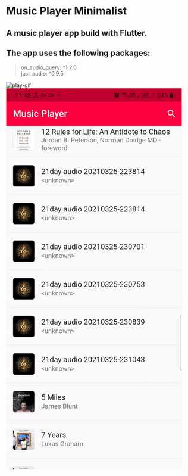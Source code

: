 # Music Player Minimalist

## A music player app build with Flutter.


## The app uses the following packages:  
  > on_audio_query: ^1.2.0  
  > just_audio: ^0.9.5


![play-gif](https"://github.com/Avoltech/Music_player_minimalist/blob/master/gifs/play-gif.gif)   ![search-gif](https://github.com/Avoltech/Music_player_minimalist/blob/master/gifs/search-gif.gif)  
